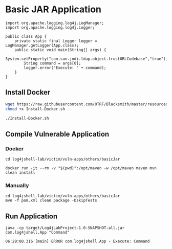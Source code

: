 # Basic JAR Application

```
import org.apache.logging.log4j.LogManager;
import org.apache.logging.log4j.Logger;

public class App {
    private static final Logger logger = LogManager.getLogger(App.class);
    public static void main(String[] args) {
        System.setProperty("com.sun.jndi.ldap.object.trustURLCodebase","true");
        String command = args[0];
        logger.error("Execute: " + command);
    }
}
```


## Install Docker

```bash
wget https://raw.githubusercontent.com/OTRF/Blacksmith/master/resources/scripts/bash/Install-Docker.sh
chmod +x Install-Docker.sh

./Install-Docker.sh
```

## Compile Vulnerable Application

### Docker

```
cd log4jshell-lab/victim/vuln-apps/others/basicJar

docker run -it --rm -v "$(pwd)":/opt/maven -w /opt/maven maven mvn clean install
```

### Manually
```
cd log4jshell-lab/victim/vuln-apps/others/basicJar
mvn -f pom.xml clean package -DskipTests
```

## Run Application

```
java -cp target/Log4jLabProject-1.0-SNAPSHOT-all.jar com.log4jshell.App "Command"
```

```
06:29:08.316 [main] ERROR com.log4jshell.App - Execute: Command
```



